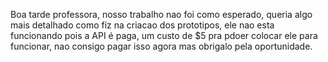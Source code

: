Boa tarde professora, nosso trabalho nao foi como esperado, queria algo mais detalhado como fiz na criacao dos prototipos, ele nao esta funcionando pois a API é paga, um custo de $5 pra pdoer colocar ele para funcionar, nao consigo pagar isso agora mas obrigalo pela oportunidade.